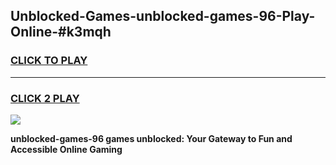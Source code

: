 
## Unblocked-Games-unblocked-games-96-Play-Online-#k3mqh
<h3>
<a href="https://premium.freeplayer.one?title=unblocked-games-96&ref=24F">CLICK TO PLAY</a></h3>
<hr>

<h3>
<a href="https://premium.freeplayer.one?title=unblocked-games-96&ref=24F">CLICK 2 PLAY</a>
  
</h3>

<a href="https://premium.freeplayer.one?title=unblocked-games-96&ref=24F/"><img src="https://clearcache.store/games.png"></a>


**unblocked-games-96 games unblocked: Your Gateway to Fun and Accessible Online Gaming**

